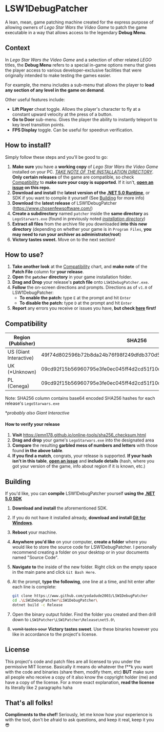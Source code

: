# LSW1DebugPatcher
A lean, mean, game patching machine created for the express purpose of allowing owners of *Lego Star Wars the Video Game* to patch the game executable in a way that allows access to the legendary **Debug Menu**.

## Context

In *Lego Star Wars the Video Game* and a selection of other related *LEGO* titles, the **Debug Menu** refers to a special in-game options menu that gives the player access to various developer-exclusive facilities that were originally intended to make testing the games easier.  

For example, the menu includes a sub-menu that allows the player to **load any section of any level in the game on demand**.  

Other useful features include: 

* **Lift Player** cheat toggle. Allows the player's character to fly at a constant upward velocity at the press of a button.  
* **Go to Door** sub-menu.  Gives the player the ability to instantly teleport to key level transition points.
* **FPS Display** toggle.  Can be useful for speedrun verification.  

## How to install?

Simply follow these steps and you'll be good to go: 

1. **Make sure** you have a **working copy** of *Lego Star Wars the Video Game* installed on your PC.  <u>*TAKE NOTE OF THE INSTALLATION DIRECTORY*</u>. **Only certain releases** of the game are compatible, so check [Compatibility](#compatibility) to **make sure your copy is supported**.  If it isn't, **[open an issue](https://github.com/yodadude2003/LSW1DebugPatcher/issues) on this repo.**  
2. **Download and install** the **latest version of the [.NET 5.0 Runtime](https://dotnet.microsoft.com/download/dotnet/5.0#runtime-desktop-5.0.4)**, or SDK if you want to compile it yourself (See [Building](#building) for more info)
3. **Download** the **latest release** of LSW1DebugPatcher (https://www.chosenfewsoftware.com/)
4. **Create a subdirectory** named `patcher` inside the **same directory** as `LegoStarwars.exe` (found in previously noted <u>*installation directory*</u>)
5. **Extract all files** from the archive file you downloaded **into this new directory** (depending on whether your game is in `Program Files`, **you may need to run your archiver as administrator/root**)
6. **Victory tastes sweet.**  Move on to the next section!

## How to use?

1. **Take another look** at the [Compatibility](#compatibility) chart, and **make note** of the **Patch File** column for **your release**.  
2. **Open** the **`patcher` directory** in your game installation folder.
3. **Drag and Drop** your release's **patch file** onto `LSW1DebugPatcher.exe`.
4. **Follow** the on-screen directions and prompts.  Directions as of `v1.0` of LSW1DebugPatcher:
   * **To enable the patch:** type `E` at the prompt and hit `Enter`
   * **To disable the patch:** type `D` at the prompt and hit `Enter`
5. **Report** any errors you receive or issues you have, **but check [here](https://github.com/yodadude2003/LSW1DebugPatcher/issues?q=is%3Aissue) first!**

## Compatibility

| Region (Publisher)     | SHA256                                                       | Patch File |
| ---------------------- | ------------------------------------------------------------ | ---------- |
| US (Giant Interactive) | 49f74d802596b72b8da24b76f98f249dfdb370d5607fa7e65e3a19beb833d473 | US.patch   |
| UK (*Unknown)          | 09cd92f15b56960795e3fe0ec045ff4d2cd51f10dca6a7d1d24e7405eb5fba55 | EU00.patch |
| PL (Cenega)            | 09cd92f15b56960795e3fe0ec045ff4d2cd51f10dca6a7d1d24e7405eb5fba55 | EU00.patch |

Note: SHA256 column contains base64 encoded SHA256 hashes for each release's `LegoStarwars.exe`

**probably also Giant Interactive*

#### How to verify your release

1. **Visit** https://emn178.github.io/online-tools/sha256_checksum.html
2. **Drag and drop** your game's `LegoStarwars.exe` into the designated area
3. **Compare** the resulting **garbled mess of numbers and letters** with those found **in the above table**.
4. **If you find a match**, congrats, your release is supported.  **If your hash isn't in this table**, **[open an issue](https://github.com/yodadude2003/LSW1DebugPatcher/issues)** and **include details** (hash, where you got your version of the game, info about region if it is known, etc.)

## Building

If you'd like, you can **compile** LSW1DebugPatcher yourself **using the [.NET 5.0 SDK](https://dotnet.microsoft.com/download/dotnet/5.0)**

1. **Download and install** the aforementioned SDK.

2. If you do not have it installed already, **download and install [Git for Windows](https://git-scm.com/download/win)**.

3. **Reboot** your machine.

4. **Anywhere you'd like** on your computer, **create a folder** where you would like to store the source code for LSW1DebugPatcher.  I personally recommend creating a folder on your desktop or in your documents named "Source Code".  

5. **Navigate to** the inside of the new folder.  Right click on the empty space in the main pane and click `Git Bash Here`.

6. At the prompt, **type the following**, one line at a time, and hit enter after each line is complete:

   ```bash
   git clone https://www.github.com/yodadude2003/LSW1DebugPatcher
   cd .\LSW1DebugPatcher\LSW1DebugPatcher\
   dotnet build -c Release
   ```

7. Open the binary output folder.  Find the folder you created and then drill down to `LSW1Patcher\LSW1Patcher\Release\net5.0\`

8. ~~vomit tastes sour~~ **Victory tastes sweet**.  Use these binaries however you like in accordance to the project's license.  

## License

This project's code and patch files are all licensed to you under the permissive MIT license.  Basically it means do whatever the f\*\*k you want with the code and binaries (share them, modify them, etc) **BUT** make sure all people who receive a copy of it also know the copyright holder (me) and have a copy of the license.  For a more exact explanation, **read the license** its literally like 2 paragraphs haha

## That's all folks!

**Compliments to the chef!** Seriously, let me know how your experience is with the tool, don't be afraid to ask questions, and keep it real, keep it you 😎